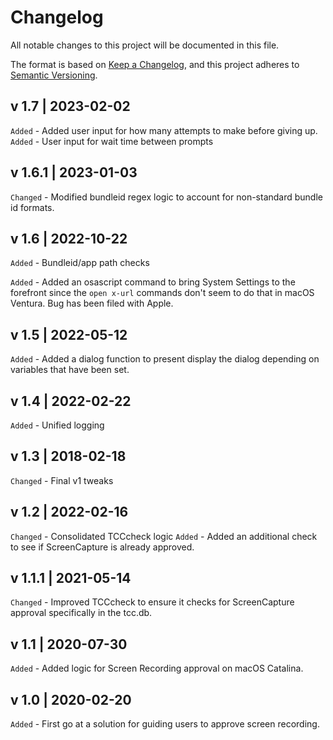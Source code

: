 # Changelog
All notable changes to this project will be documented in this file.

The format is based on [Keep a Changelog](https://keepachangelog.com/en/1.0.0/),
and this project adheres to [Semantic Versioning](https://semver.org/spec/v2.0.0.html).

## v 1.7 | 2023-02-02
`Added` - Added user input for how many attempts to make before giving up.
`Added` - User input for wait time between prompts

## v 1.6.1 | 2023-01-03
`Changed` - Modified bundleid regex logic to account for non-standard bundle id formats.

## v 1.6 | 2022-10-22
`Added` - Bundleid/app path checks

`Added` - Added an osascript command to bring System Settings to the forefront since the `open x-url` commands don't seem to do that in macOS Ventura. Bug has been filed with Apple.

## v 1.5 | 2022-05-12
`Added` - Added a dialog function to present display the dialog depending on variables that have been set.

## v 1.4 | 2022-02-22
`Added` - Unified logging

## v 1.3 | 2018-02-18
`Changed` - Final v1 tweaks

## v 1.2 | 2022-02-16
`Changed` - Consolidated TCCcheck logic
`Added` - Added an additional check to see if ScreenCapture is already approved.

## v 1.1.1 | 2021-05-14
`Changed` -  Improved TCCcheck to ensure it checks for ScreenCapture approval specifically in the tcc.db.

## v 1.1 | 2020-07-30
`Added` - Added logic for Screen Recording approval on macOS Catalina.

## v 1.0 | 2020-02-20
`Added` - First go at a solution for guiding users to approve screen recording.
